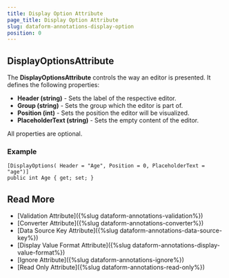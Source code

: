 ```yaml
---
title: Display Option Attribute
page_title: Display Option Attribute
slug: dataform-annotations-display-option
position: 0
---
```


## DisplayOptionsAttribute

The **DisplayOptionsAttribute** controls the way an editor is presented. It defines the following properties:

- **Header (string)** - Sets the label of the respective editor.
- **Group (string)** - Sets the group which the editor is part of.
- **Position (int)** - Sets the position the editor will be visualized.
- **PlaceholderText (string)** - Sets the empty content of the editor.

All properties are optional.

### Example

	[DisplayOptions( Header = "Age", Position = 0, PlaceholderText = "age")]
	public int Age { get; set; }
	
		
## Read More
- [Validation Attribute]({%slug dataform-annotations-validation%})
- [Converter Attribute]({%slug dataform-annotations-converter%})
- [Data Source Key Attribute]({%slug dataform-annotations-data-source-key%})
- [Display Value Format Attribute]({%slug dataform-annotations-display-value-format%})
- [Ignore Attribute]({%slug dataform-annotations-ignore%})
- [Read Only Attribute]({%slug dataform-annotations-read-only%})